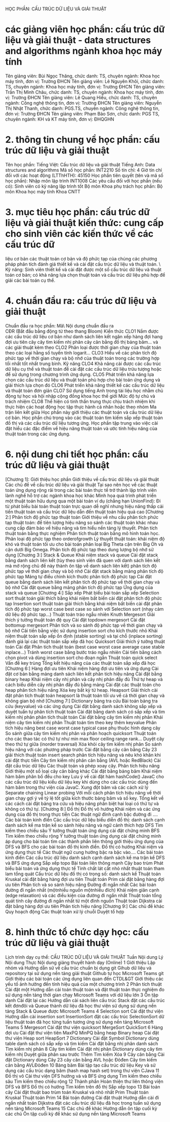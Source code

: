 HỌC PHẦN: CẤU TRÚC DỮ LIỆU VÀ GIẢI THUẬT
# các giảng viên học phần: cấu trúc dữ liệu và giải thuật - data structures and algorithms ngành khoa học máy tính
Tên giảng viên: Bùi Ngọc Thăng, chức danh: TS, chuyên ngành: Khoa học máy tính, đơn vị: Trường ĐHCN
Tên giảng viên: Lê Nguyên Khôi, chức danh: TS, chuyên ngành: Khoa học máy tính, đơn vị: Trường ĐHCN
Tên giảng viên: Trần Thị Minh Châu, chức danh: TS, chuyên ngành: Khoa học máy tính, đơn vị: Trường ĐHCN
Tên giảng viên: Lê Quang Hiếu, chức danh: TS, chuyên ngành: Công nghệ thông tin, đơn vị: Trường ĐHCN
Tên giảng viên: Nguyễn Thị Nhật Thanh, chức danh: PGS.TS, chuyên ngành: Công nghệ thông tin, đơn vị: Trường ĐHCN
Tên giảng viên: Phạm Bảo Sơn, chức danh: PGS TS, chuyên ngành: KH và KT máy tính, đơn vị: ĐHQGHN
# 2. thông tin chung về học phần: cấu trúc dữ liệu và giải thuật 
Tên học phần:
Tiếng Việt: Cấu trúc dữ liệu và giải thuật Tiếng Anh: Data structures and algorithms
Mã số học phần: INT2210 Số tín chỉ: 4
Giờ tín chỉ đối với các hoạt động (LTThHTH): 45150
Học phần tiên quyết (tên và mã số học phần): Nhập môn lập trình INT1008 Các yêu cầu đối với học phần (nếu có): Sinh viên có kỹ năng lập
trình tốt Bộ môn Khoa phụ trách học phần: Bộ môn Khoa học máy tính Khoa CNTT
# 3. mục tiêu học phần: cấu trúc dữ liệu và giải thuật kiến thức: cung cấp cho sinh viên các kiến thức về các cấu trúc dữ
liệu cơ bản các thuật toán cơ bản và độ phức tạp của chúng các phương pháp phân tích đánh giá thiết kế và cài đặt cấu trúc dữ liệu và thuật toán. \ Kỹ năng: Sinh viên thiết kế và cài đặt được một số cấu trúc dữ liệu và thuật toán cơ bản; có khả năng lựa chọn thuật toán và cấu trúc dữ liệu phù hợp để giải các bài toán cụ thể.
# 4. chuẩn đầu ra: cấu trúc dữ liệu và giải thuật
Chuẩn đầu ra học phần: Mã\ Nội dung chuẩn đầu ra\
CĐR (Bắt đầu bằng động từ theo thang Bloom) Kiến thức
CLO1 Nắm được các cấu trúc dữ liệu cơ bản như danh sách liên kết ngăn xếp hàng đợi hang đợi ưu tiên cây cây tìm kiếm nhị phân cây cân bằng đồ thị bảng băm... và các giải thuật kèm theo
CLO2 Phân loại được thời gian chạy của thuật toán theo các loại hằng số tuyến tính logarit\...
CLO3 Hiểu về các phân tích độ phức tạp về thời gian chạy và bộ nhớ của thuật toán trong các trường hợp tồi nhất tốt nhất trung bình.
Kỹ năng
CLO4 Khả năng cài được các cấu trúc dữ liệu cụ thể và thuật toán để cài đặt các cấu trúc dữ liệu trừu tượng hoặc để sử dụng trong chương trình ứng dụng.
CLO5 Phát triển khả năng lựa chọn các cấu trúc dữ liệu và thuật toán phù hợp cho bài toán ứng dụng và giải thích lựa chọn đó
CLO6 Phát triển khả năng thiết kế các cấu trúc dữ liệu và thuật toán đơn giản
CLO7 Sử dụng tiếng Anh trong tài liệu học nhằm chủ động tự học và hội nhập cộng đồng khoa học thế giới
Mức độ tự chủ và trách nhiệm
CLO8 Thể hiện có tinh thần trung thực chịu trách nhiệm khi thực hiện các hoạt động học tập thực hành cá nhân hoặc theo nhóm Ma trận liên kết giữa 
Học phần này giới thiệu các thuật toán và cấu trúc dữ liệu cơ bản. Học phần chú trọng vào các thuật toán tìm kiếm sắp xếp thuật toán đồ thị và các cấu trúc dữ liệu tương ứng. Học phần tập trung vào việc cài đặt hiểu các đặc điểm về hiệu năng thuật toán và ước tính hiệu năng của thuật toán trong các ứng dụng.
# 6. nội dung chi tiết học phần: cấu trúc dữ liệu và giải thuật
[Chương 1]: Giới thiệu học phần
Giới thiệu về cấu trúc dữ liệu và giải thuật Các chủ đề về cấu trúc dữ liệu và giải thuật Tại sao nên học về các thuật toán ứng dụng rộng rãi trong các bài toán thực tế trở thành lập trình viên lành nghề hỗ trợ các ngành khoa học khác Minh họa quá trình phát triển một thuật toán hữu dụng qua một bài toán ví dụ (chẳng hạn UnionFind): Đi từ phát biểu bài toán thuật toán trực quan dễ nghĩ nhưng hiệu năng thấp cải tiến thuật toán và cấu trúc dữ liệu dẫn đến thuật toán hiệu quả cao
[Chương 2:] Phân tích độ phức tạp thuật toán Giới thiệu về nhu cầu phân tích phức tạp thuật toán: để tiên lượng hiệu năng so sánh các thuật toán khác nhau cung cấp đảm bảo về hiệu năng và tìm hiểu nền tảng lý thuyết. Phân tích thuật toán bằng thực nghiệm Phân tích thuật toán bằng mô hình toán học. Phân loại độ phức tạp theo orderofgrowth Lý thuyết thuật toán: khái niệm độ khó và thuật toán tối ưu cho bài toán phân loại Big Theta cận trên Big Oh và cận dưới Big Omega. Phân tích độ phức tạp theo dung lượng bộ nhớ sử dụng
[Chương 3:] Stack & Queue Khái niệm stack và queue Cài đặt stack bằng danh sách liên kết (tùy theo sinh viên đã quen với danh sách liên kết mà mở rộng chủ đề này thành ôn tập về danh sách liên kết) phân tích độ phức tạp về thời gian chạy và bộ nhớ Cài đặt stack bằng mảng phân tích độ phức tạp Mảng tự điều chỉnh kích thước phân tích độ phức tạp Cài đặt queue bằng danh sách liên kết phân tích độ phức tạp về thời gian chạy và bộ nhớ Cài đặt queue bằng mảng phân tích độ phức tạp Ứng dụng của stack và queue
[Chương 4:] Sắp xếp Phát biểu bài toán sắp xếp Selection sort thuật toán giải thích bằng khái niệm bất biến cài đặt phân tích độ phức tạp Insertion sort thuật toán giải thích bằng khái niệm bất biến cài đặt phân tích độ phức tạp worst case best case so sánh với Selection sort (nhạy cảm dữ liệu độ phức tạp...) Thuật toán tráo ngẫu nhiên Knuth Mergesort Giải thích ý tưởng thuật toán đệ quy Cài đặt topdown mergesort Cài đặt bottomup mergesort Phân tích và so sánh độ phức tạp về thời gian chạy và bộ nhớ Cải tiến bằng việc sử dụng insertion sort cho kích thước nhỏ Khái niệm thuật toán sắp xếp ổn định (stable sorting) và tại chỗ (inplace sorting) đánh giá lại các thuật toán sắp xếp đã học Quicksort Giải thích ý tưởng thuật toán Cài đặt Phân tích thuật toán (best case worst case average case stable inplace...) Tránh worst case bằng bước tráo ngẫu nhiên Cải tiến bằng cách chọn pivot và dùng insertion sort cho đoạn ngắn Thuật toán quick select Vấn đề key trùng Tổng kết hiệu năng của các thuật toán sắp xếp đã học
[Chương 6:] Hàng đợi ưu tiên Khái niệm hàng đợi ưu tiên và ứng dụng Cài đặt cơ bản bằng mảng danh sách liên kết phân tích hiệu năng Cài đặt bằng binary heap Khái niệm cây nhị phân và cây nhị phân đầy đủ Thứ tự heap và cách biểu diễn cây nhị phân đầy đủ bằng mảng Cài đặt các thuật toán cho heap phân tích hiệu năng Xóa key bất kỳ từ heap. Heapsort Giải thích cài đặt phân tích thuật toán heapsort là thuật toán tối ưu về cả thời gian chạy và không gian bộ nhớ
[Chương 7:] Dictionary bảng tra cứu Bài toán bảng tra cứu (keyvalue) và các ứng dụng Cài đặt bằng danh sách không sắp xếp và duyệt tuần tự phân tích thuật toán Cài đặt bằng danh sách có sắp xếp và tìm kiếm nhị phân phân tích thuật toán Cài đặt bằng cây tìm kiếm nhị phân Khái niệm cây tìm kiếm nhị phân Thuật toán tìm theo key thêm keyvalue Phân tích hiệu năng best case worst case typical case phụ thuộc hình dạng cây So sánh giữa cây tìm kiếm nhị phân và phân hoạch quicksort Thuật toán cho các thao tác có thứ tự như min max floor ceiling range rank... Duyệt cây theo thứ tự giữa (inorder traversal) Xóa khỏi cây tìm kiếm nhị phân So sánh hiệu năng với các phương pháp trước Cài đặt bằng cây cân bằng Cây 23 giải thích thuật toán insert search phân tích hiệu năng và nêu khó khăn khi cài đặt thực tiễn Cây tìm kiếm nhị phân cân bằng (AVL hoặc RedBlack) Cài đặt cấu trúc dữ liệu Các thuật toán và phép xoay cây. Phân tích hiệu năng Giới thiệu một số loại cây cân bằng khác Cài đặt bằng bảng băm Khái niệm hàm băm phân bố đều cho key Lưu ý về cài đặt hàm hashCode() JavaC cho các cấu trúc dữ liệu kiểu dữ liệu key khi dùng cho các cấu trúc dùng đến hàm băm trong thư viện của JavaC. Xung đột băm và các cách xử lý Separate chaining Linear probing Với mỗi cách phân tích hiệu năng về thời gian chạy gợi ý về tỷ lệ tốt giữa kích thước bảng băm và số key. Tổng kết về các cách cài đặt bảng tra cứu và hiệu năng phân biệt hai loại có thứ tự và không có thứ tự.
[Chương 8:] Đồ thị Đồ thị vô hướng Khái niệm và các ứng dụng của đồ thị trong thực tiễn Các thuật ngữ đỉnh cạnh bậc đường đi .... Các bài toán kinh điển Các cấu trúc dữ liệu biểu diễn đồ thị: danh sách cạnh danh sách kề ma trận kề so sánh hiệu năng và ngữ cảnh thích hợp DFS Tìm kiếm theo chiều sâu Ý tưởng thuật toán ứng dụng cài đặt chứng minh BFS Tìm kiếm theo chiều rộng Ý tưởng thuật toán ứng dụng cài đặt chứng minh áp dụng cho bài toán tìm các thành phần liên thông giới thiệu ứng dụng của DFS và BFS cho các bài toán đồ thị kinh điển. Đồ thị có hướng Khái niệm và ứng dụng thực tế Các thuật ngữ cung hướng bậc ra bậc vào.... Các bài toán kinh điển Các cấu trúc dữ liệu danh sách cạnh danh sách kề ma trận kề DFS và BFS ứng dụng Sắp xếp topo Bài toán liên thông mạnh Cây bao trùm Phát biểu bài toán và ứng dụng thực tế Tính chất lát cắt nhỏ nhất thuật toán tham lam tổng quát Cấu trúc dữ liệu đồ thị có trọng số: danh sách kề Thuật toán Kruskal cài đặt bằng hàng đợi ưu tiên Thuật toán Prim cài đặt bằng hàng đợi ưu tiên Phân tích và so sánh hiệu năng Đường đi ngắn nhất Các bài toán đường đi ngắn nhất (mộtnhiều nguồn mộtnhiều đích) Khái niệm giãn cạnh (edge relaxation) và các điều kiện của đường đi ngắn nhất Thuật toán tổng quát tính cây đường đi ngắn nhất từ một đỉnh nguồn Thuật toán Dijkstra cài đặt bằng hàng đợi ưu tiên Phân tích hiệu năng
[Chương 9:] Các chủ đề khác Quy hoạch động Các thuật toán xử lý chuỗi Duyệt tổ hợp

# 8. hình thức tổ chức dạy học: cấu trúc dữ liệu và giải thuật
Lịch trình dạy cụ thể: CẤU TRÚC DỮ LIỆU VÀ GIẢI THUẬT Tuần Nội dung Lý Nội dung Thực Nội dung giảng thuyết hành dạy (Online) 1 Giới thiệu Lập nhóm và Hướng dẫn sử về cấu trúc chuẩn bị dụng git Gihub dữ liệu và repository tại sử dụng nền tảng giải thuật Github tự học Microsoft Teams git Giới thiệu các bài toán các ứng dụng liên quan đến CTDL&GT Giới thiệu các yếu tố ảnh hưởng đến tính hiệu quả của một chương trình 2 Phân tích thuật Cài đặt một Hướng dẫn cài toán thuật toán và đặt thuật toán thực nghiệm đo sử dụng nền tảng thời gian chạy Microsoft Teams với dữ liệu lớn 3 Ôn tập danh Cài đặt lại các Hướng dẫn cài sách liên cấu trúc Stack đặt các cấu trúc kết đơnđôi và Queue thành dữ liệu đã học thư viện sử dụng sử dụng nền tảng Stack & Queue được Microsoft Teams 4 Selection sort Cài đặt thư viện Hướng dẫn cài insertion sort InsertionSort đặt các cấu trúc SelectionSort dữ liệu thuật toán đã học từng tuần tương ứng sử dụng nền tảng Microsoft Teams 5 Mergesort Cài đặt thư viện quicksort MergeSort QuickSort 6 Hàng đợi ưu Cài đặt thư viện tiên MaxPQ MinPQ bằng heap Binary heap Cài đặt thư viện Heap sort HeapSort 7 Dictionary Cài đặt Symbol Dictionary dùng table danh sách có sắp xếp và tìm kiếm Cài đặt bằng nhị phân danh sách Tìm kiếm nhị phân 8 Cây tìm kiếm Cài đặt nhị phân Dictionary dùng cây tìm kiếm nhị Duyệt giữa phân sau trước Thêm Tìm kiếm Xóa 9 Cây cân bằng Cài đặt Dictionary dùng Cây 23 cây cân bằng AVL hoặc Đỏđen Cây tìm kiếm cân bằng AVLĐỏđen 10 Bảng băm Bài tập tạo cấu trúc dữ liệu Key và sử dụng các cấu trúc dạng băm (hash map hash set) trong thư viện CJava 11 Đồ thị vô Cài thư viện DFS hướng và và BFS ứng dụng Tìm kiếm theo chiều sâu Tìm kiếm theo chiều rộng 12 Thành phần Hoàn thiện thư liên thông viện DFS và BFS Đồ thị có hướng Tìm kiếm trên đồ thị Sắp xếp topo 13 Bài toán cây Cài đặt thuật bao trùm toán Kruskal và nhỏ nhất Prim Thuật toán Kruskal Thuật toán Prim 14 Bài toán đường Cài đặt thuật Hướng dẫn cài đi ngắn nhất toán Dijkstra đặt các cấu trúc dữ liệu đã học trong tuần sử dụng nền tảng Microsoft Teams 15 Các chủ đề khác Hướng dẫn ôn tập cuối kỳ các chủ Ôn tập cuối kỳ đề khác sử dụng nền tảng Microsoft Teams 
